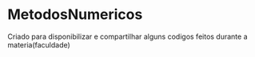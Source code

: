 # MetodosNumericos
Criado para disponibilizar e compartilhar alguns codigos feitos durante a materia(faculdade)
